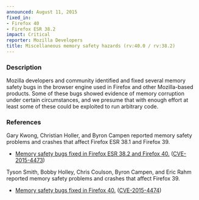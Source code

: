 ```yaml
---
announced: August 11, 2015
fixed_in:
- Firefox 40
- Firefox ESR 38.2
impact: Critical
reporter: Mozilla Developers
title: Miscellaneous memory safety hazards (rv:40.0 / rv:38.2)
---
```


<h3>Description</h3>

<p>Mozilla developers and community identified and fixed several memory safety
bugs in the browser engine used in Firefox and other Mozilla-based products.
Some of these bugs showed evidence of memory corruption under certain
circumstances, and we presume that with enough effort at least some of these
could be exploited to run arbitrary code.</p>

<h3>References</h3>

<p>Gary Kwong, Christian Holler, and Byron Campen reported memory safety
problems and crashes that affect Firefox ESR 38.1 and Firefox 39.</p>

<ul>
  <li><a
href="https://bugzilla.mozilla.org/buglist.cgi?bug_id=1182711,1146213,1178890">
          Memory safety bugs fixed in Firefox ESR 38.2 and Firefox 40.</a> (<a
href="http://cve.mitre.org/cgi-bin/cvename.cgi?name=CVE-2015-4473"
class="ex-ref">CVE-2015-4473</a>)</li>
</ul>

<p>Tyson Smith, Bobby Holley, Chris Coulson, Byron Campen, and Eric Rahm
reported memory safety problems and crashes that affect Firefox 39.</p>

<ul>
  <li><a
href="https://bugzilla.mozilla.org/buglist.cgi?bug_id=1181204,1177501,1184068,
1188590,1143130,1161719">
          Memory safety bugs fixed in Firefox 40.</a> (<a
href="http://cve.mitre.org/cgi-bin/cvename.cgi?name=CVE-2015-4474"
class="ex-ref">CVE-2015-4474</a>)</li>
</ul>



